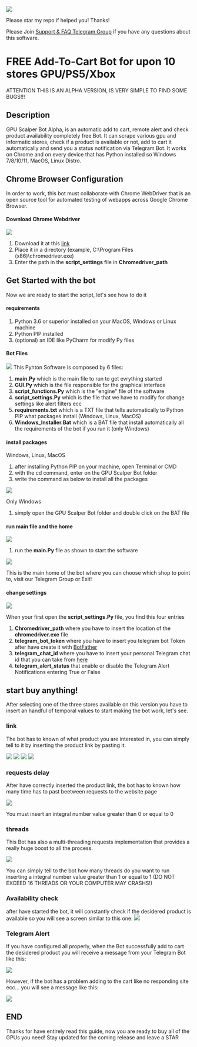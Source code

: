 <img src="Source/GPU_Scalper_Bot_ASCII.png">


Please star my repo if helped you! Thanks!

Please Join [Support & FAQ Telegram Group](https://t.me/HwGroupTech) if you have any questions about this software.

# FREE Add-To-Cart Bot for upon 10 stores GPU/PS5/Xbox
ATTENTION THIS IS AN ALPHA VERSION, IS VERY SIMPLE TO FIND SOME BUGS!!!
## Description
GPU Scalper Bot Alpha, is an automatic add to cart, remote alert and check product availability completely free Bot. It can scrape various gpu and informatic stores, check if a product is available or not, add to cart it automatically and send you a status notification via Telegram Bot. It works on Chrome and on every device that has Python installed so Windows 7/8/10/11, MacOS, Linux Distro.

## Chrome Browser Configuration
In order to work, this bot must collaborate with Chrome WebDriver that is an open source tool for automated testing of webapps across Google Chrome Browser.
#### Download Chrome Webdriver
<img src="Source/webdriver_download.png">

1. Download it at this [link](https://chromedriver.chromium.org/downloads)
2. Place it in a directory (example, C:\Program Files (x86)\chromedriver.exe)
3. Enter the path in the <b>script_settings</b> file in <b>Chromedriver_path</b>
## Get Started with the bot
Now we are ready to start the script, let's see how to do it
#### requirements

1. Python 3.6 or superior installed on your MacOS, Windows or Linux machine
2. Python PIP installed
3. (optional) an IDE like PyCharm for modify Py files
#### Bot Files
<img src="Source/main_files.png">
This Pyhton Software is composed by 6 files:

1. <b>main.Py</b> which is the main file to run to get evrything started
2. <b>GUI.Py</b> which is the file responsible for the graphical interface
3. <b>script_functions.Py</b> which is the "engine" file of the software
4. <b>script_settings.Py</b> which is the file that we have to modify for change settings like alert filters ecc
5. <b>requirements.txt</b> which is a TXT file that tells automatically to Python PIP what packages install (Windows, Linux, MacOS)
6. <b>Windows_Installer.Bat</b> which is a BAT file that install automatically all the requirements of the bot if you run it (only Windows)

#### install packages
Windows, Linux, MacOS
1. after installing Python PIP on your machine, open Terminal or CMD
2. with the cd command, enter on the GPU Scalper Bot folder
3. write the command as below to install all the packages
<img src="Source/bot_requirements.png">

Only Windows

1. simply open the GPU Scalper Bot folder and double click on the BAT file

#### run main file and the home

<img src="Source/first_run.png">

1. run the <b>main.Py</b> file as shown to start the software 

<img src="Source/bot_home.png">

This is the main home of the bot where you can choose which shop to point to, visit our Telegram Group or Exit!

#### change settings

<img src="Source/settings_guide.png">

When your first open the <b>script_settings.Py</b> file, you find this four entries

1) <b>Chromedriver_path</b> where you have to insert the location of the <b>chromedriver.exe</b> file
2) <b>telegram_bot_token</b> where you have to insert you telegram bot Token after have create it with [BotFather](https://t.me/botfather)
3) <b>telegram_chat_id</b> where you have to insert your personal Telegram chat id that you can take from [here](https://t.me/chatIDrobot)
4) <b>telegram_alert_status</b> that enable or disable the Telegram Alert Notifications entering True or False

## start buy anything!

After selecting one of the three stores available on this version you have to insert an handful of temporal values to start making the bot work, let's see.

### link

The bot has to known of what product you are interested in, you can simply tell to it by inserting the product link by pasting it.


<img src="Source/insert_link.png">

<img src="Source/LDLC_link_instruction.png">
<img src="Source/mediaworld_link_instruction.png">
<img src="Source/unieuro_link_instruction.png">

### requests delay

After have correctly inserted the product link, the bot has to known how many time has to past beetween requests to the website page

<img src="Source/request_delay.png">

You must insert an integral number value greater than 0 or equal to 0

### threads

This Bot has also a multi-threading requests implementation that provides a really huge boost to all the process.

<img src="Source/thread.png">

You can simply tell to the bot how many threads do you want to run inserting a integral number value greater than 1 or equal to 1 (DO NOT EXCEED 16 THREADS OR YOUR COMPUTER MAY CRASHS!)

### Availability check

after have started the bot, it will constantly check if the desidered product is available so you will see a screen similar to this one:
<img src="Source/bot_check.png">

### Telegram Alert

If you have configured all properly, when the Bot successfully add to cart the desidered product you will receive a message from your Telegram Bot like this:


<img src="Source/telegram_succ.jpg">

However, if the bot has a problem adding to the cart like no responding site ecc... you will see a message like this:


<img src="Source/telegram_failed.jpg">

## END

Thanks for have entirely read this guide, now you are ready to buy all of the GPUs you need!
Stay updated for the coming release and leave a STAR
